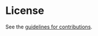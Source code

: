 # License

See the
[guidelines for contributions](https://github.com/chris-wood/draft-analysis-challenges/blob//CONTRIBUTING.md).
